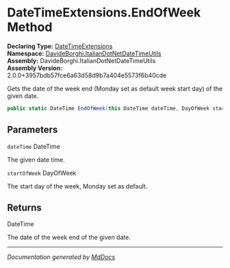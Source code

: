 ﻿<!--  
  <auto-generated>   
    The contents of this file were generated by a tool.  
    Changes to this file may be list if the file is regenerated  
  </auto-generated>   
-->

# DateTimeExtensions.EndOfWeek Method

**Declaring Type:** [DateTimeExtensions](../index.md)  
**Namespace:** [DavideBorghi.ItalianDotNetDateTimeUtils](../../index.md)  
**Assembly:** DavideBorghi.ItalianDotNetDateTimeUtils  
**Assembly Version:** 2.0.0+3957bdb57fce6a63d58d9b7a404e5573f6b40cde

Gets the date of the week end (Monday set as default week start day) of the given date.

```csharp
public static DateTime EndOfWeek(this DateTime dateTime, DayOfWeek startOfWeek = DayOfWeek.Monday);
```

## Parameters

`dateTime`  DateTime

The given date time.

`startOfWeek`  DayOfWeek

The start day of the week, Monday set as default.

## Returns

DateTime

The date of the week end of the given date.

___

*Documentation generated by [MdDocs](https://github.com/ap0llo/mddocs)*
